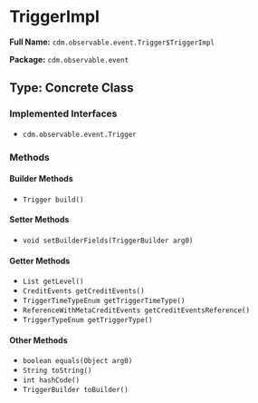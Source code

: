 # TriggerImpl

**Full Name:** `cdm.observable.event.Trigger$TriggerImpl`

**Package:** `cdm.observable.event`

## Type: Concrete Class

### Implemented Interfaces

- `cdm.observable.event.Trigger`

### Methods

#### Builder Methods

- `Trigger build()`

#### Setter Methods

- `void setBuilderFields(TriggerBuilder arg0)`

#### Getter Methods

- `List getLevel()`
- `CreditEvents getCreditEvents()`
- `TriggerTimeTypeEnum getTriggerTimeType()`
- `ReferenceWithMetaCreditEvents getCreditEventsReference()`
- `TriggerTypeEnum getTriggerType()`

#### Other Methods

- `boolean equals(Object arg0)`
- `String toString()`
- `int hashCode()`
- `TriggerBuilder toBuilder()`

